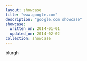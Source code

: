 ```yaml
---
layout: showcase
title: "www.google.com"
description: "google.com showcase"
showcase:
  written_on: 2014-01-01
  updated_on: 2014-02-02
collection: showcase
---
```

blurgh